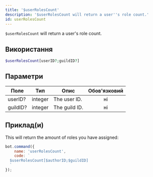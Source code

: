 ```yaml
---
title: '$userRolesCount'
description: '$userRolesCount will return a user''s role count.'
id: userRolesCount
---
```


`$userRolesCount` will return a user's role count.

## Використання

```php
$userRolesCount[userID?;guildID?]
```

## Параметри

| Поле     | Тип     | Опис          | Обов'язковий |
| -------- | ------- | ------------- |:------------:|
| userID?  | integer | The user ID.  |      ні      |
| guildID? | integer | The guild ID. |      ні      |

## Приклад(и)

This will return the amount of roles you have assigned:

```javascript
bot.command({
    name: 'userRolesCount',
    code: `
  $userRolesCount[$authorID;$guildID]
  `
});
```
